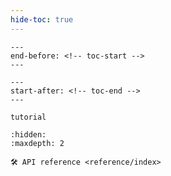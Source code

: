 ```yaml
---
hide-toc: true
---
```


```{include} README.md
---
end-before: <!-- toc-start -->
---
```

```{include} README.md
---
start-after: <!-- toc-end -->
---
```

```{expand_headers_toc}
tutorial
```



```{toctree}
:hidden:
:maxdepth: 2

🛠️ API reference <reference/index>
```
